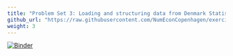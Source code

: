 ```yaml
---
title: "Problem Set 3: Loading and structuring data from Denmark Statistics"
github_url: "https://raw.githubusercontent.com/NumEconCopenhagen/exercises-2019/master/PS3/problem_set_3.ipynb"
weight: 3
---
```

[![Binder](https://mybinder.org/badge_logo.svg)](https://mybinder.org/v2/gh/NumEconCopenhagen/exercises-2019/master?urlpath=lab/tree/PS3/problem_set_3.ipynb)
